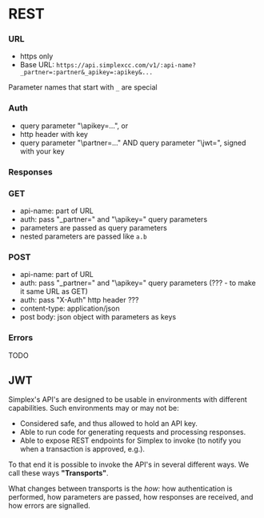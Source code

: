 # REST #

### URL ###

* https only
* Base URL: `https://api.simplexcc.com/v1/:api-name?_partner=:partner&_apikey=:apikey&...`

Parameter names that start with `_` are special

### Auth ###

* query parameter "\apikey=...", or
* http header with key
* query parameter "\partner=..." AND query parameter "\jwt=", signed with your key

### Responses ###

### GET ###

* api-name: part of URL
* auth: pass "\_partner=" and "\apikey=" query parameters
* parameters are passed as query parameters
* nested parameters are passed like `a.b`

### POST ###

* api-name: part of URL
* auth: pass "\_partner=" and "\apikey=" query parameters (??? - to make it same URL as GET)
* auth: pass "X-Auth" http header ???
* content-type: application/json
* post body: json object with parameters as keys

### Errors ###

TODO

## JWT ##

Simplex's API's are designed to be usable in environments with different capabilities. Such environments may or may not be:

 * Considered safe, and thus allowed to hold an API key.
 * Able to run code for generating requests and processing responses.
 * Able to expose REST endpoints for Simplex to invoke (to notify you when a transaction is approved, e.g.).

To that end it is possible to invoke the API's in several different ways. We call these ways **"Transports"**.


What changes between transports is the _how:_ how authentication is performed, how parameters are passed, how responses are received, and how errors are signalled.








[modeline]: # ( vim: set ts=2 sw=2 expandtab wrap linebreak: )
